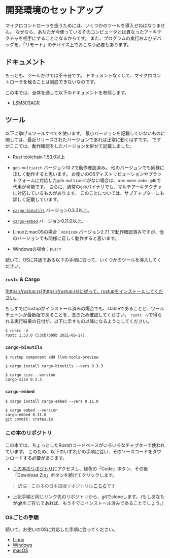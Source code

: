 <!--# Setting up a development environment-->

# 開発環境のセットアップ

<!--Dealing with microcontrollers involves several tools as we'll be dealing with an architecture
different from your computer's and we'll have to run and debug programs on a "remote" device.-->

マイクロコントローラを扱うためには、いくつかのツールを導入せねばなりません。
なぜなら、あなたが今使っているそのコンピュータとは異なったアーキテクチャを相手にすることになるからです。
また、プログラムの実行およびデバッグを、「リモート」のデバイス上でおこなう必要もあります。

<!--## Documentation-->

## ドキュメント

<!-- Tooling is not everything though. Without documentation, it is pretty much impossible to work with
microcontrollers.-->

もっとも、ツールだけでは不十分です。
ドキュメントなくして、マイクロコントローラを触ることは到底できないなのです。

<!--We'll be referring to all these documents throughout this book:-->

この本では、全体を通して以下のドキュメントを参照します。

- [LSM303AGR]

[LSM303AGR]: https://www.st.com/resource/en/datasheet/lsm303agr.pdf

<!-- ## Tools -->

## ツール

<!-- We'll use all the tools listed below. Where a minimum version is not specified, any recent version
should work but we have listed the version we have tested. -->

以下に挙げるツールすべてを使います。
最小バージョンを記載していないものに関しては、最近リリースされたバージョンであれば正常に動くはずです。
ですがここでは、動作確認をしたバージョンを併せて記載しました。

<!-- - Rust 1.53.0 or a newer toolchain.-->

- Rust toolchain 1.53.0以上

<!-- - `gdb-multiarch`. Tested version: 10.2. Other versions will most likely work as well though
  If your distribution/platform does not have `gdb-multiarch` available `arm-none-eabi-gdb`
  will do the trick as well. Furthermore, some normal `gdb` binaries are built with multiarch
  capabilities as well, you can find further information about this in the sub chapters. -->

  - `gdb-multiarch` バージョン10.2で動作確認済み。
他のバージョンでも同様に正しく動作すると思います。
お使いのOSディストリビューションやプラットフォームに対応した`gdb-multiarch`がない場合は、`arm-none-eabi-gdb`で代用が可能です。
さらに、通常の`gdb`バイナリでも、マルチアーキテクチャに対応しているものがあります。
このことについては、サブチャプターにも詳しく記載しています。

<!-- - [`cargo-binutils`]. Version 0.3.3 or newer.-->

- [`cargo-binutils`]  バージョン0.3.3以上。

[`cargo-binutils`]: https://github.com/rust-embedded/cargo-binutils

<!-- - [`cargo-embed`]. Version 0.11.0 or newer. -->

- [`cargo-embed`] バージョン0.11.0以上。

[`cargo-embed`]: https://github.com/probe-rs/cargo-embed

<!-- - `minicom` on Linux and macOS. Tested version: 2.7.1. Other versions will most likely work as well though -->

- LinuxとmacOSの場合：`minicom` バージョン2.7.1.で動作確認済みですが、他のバージョンでも同様に正しく動作すると思います。

<!-- - `PuTTY` on Windows. -->

- Windowsの場合：`PuTTY`

<!-- Next, follow OS-agnostic installation instructions for a few of the tools: -->

続いて、OSに共通である以下の手順に従って、いくつかのツールを導入してください。

### `rustc` & Cargo

<!-- Install rustup by following the instructions at [https://rustup.rs](https://rustup.rs). -->

[https://rustup.rs](https://rustup.rs)に従って、rustupをインストールしてください。

<!-- If you already have rustup installed double check that you are on the stable
channel and your stable toolchain is up-to-date. `rustc -V` should return a date
newer than the one shown below:-->

もしすでにrustupがインストール済みの場合でも、stableであることと、ツールチェーンが最新版であることを、念のため確認してください。
`rustc -V`で得られる実行結果の日付が、以下に示すもの以降になるようにしてください。

``` console
$ rustc -V
rustc 1.53.0 (53cb7b09b 2021-06-17)
```

### `cargo-binutils`

``` console
$ rustup component add llvm-tools-preview

$ cargo install cargo-binutils --vers 0.3.3

$ cargo size --version
cargo-size 0.3.3
```

### `cargo-embed`

```console
$ cargo install cargo-embed --vers 0.11.0

$ cargo embed --version
cargo-embed 0.11.0
git commit: crates.io
```

<!-- ### This repository -->

### この本のリポジトリ

<!-- Since this book also contains some small Rust code bases used in various chapters
you will also have to download its source code. You can do this in one of the following ways:-->

この本では、ちょっとしたRustのコードベースがいろいろなチャプターで使われています。
このため、以下のいずれかの手順に従い、そのソースコードをダウンロードする必要があります。

<!-- * Visit the [repository](https://github.com/rust-embedded/discovery/), click the green "Code" button and then the
   "Download Zip" one -->

* [この本のリポジトリ](https://github.com/rust-embedded/discovery/)にアクセスし、緑色の「Code」ボタン、その後「Download Zip」ボタンを続けてクリックします。
> 訳注：この本の日本語版リポジトリは[こちら](https://github.com/tomoyuki-nakabayashi/discovery)です

<!-- * Clone it using git (if you know git you presumably already have it installed) from the same repository as linked in
   the zip approach-->

* 上記手順と同じリンク先のリポジトリから、gitでcloneします。（もしあなたがgitをご存じであれば、もうすでにインストール済みであることでしょう。）

<!-- ### OS specific instructions -->

### OSごとの手順

<!-- Now follow the instructions specific to the OS you are using: -->

続いて、お使いのOSに対応した手順に従ってください。

- [Linux](linux.md)
- [Windows](windows.md)
- [macOS](macos.md)
